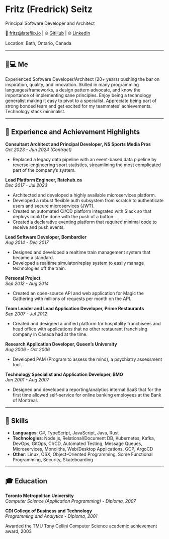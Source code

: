   # Fritz (Fredrick) Seitz
Principal Software Developer and Architect

📧 fritz@lateflip.io | 🌐 [GitHub](http://www.github.com/ontehfritz) | 🌐 [LinkedIn](http://www.linkedin.com/in/fritz-fredrick-seitz-8a15194)

Location: Bath, Ontario, Canada

---

## 🧑💻 Me
Experienced Software Developer/Architect (20+ years) pushing the bar on inspiration, quality, and innovation. Skilled in many programming languages/frameworks, a design pattern advocate, and know the importance of implementing sane principles. Enjoy being a technology generalist making it easy to pivot to a specialist. Appreciate being part of strong bonded team and get excited for my teammates’ achievements. Technology stack minimalist.

---

## 👏 Experience and Achievement Highlights

**Consultant Architect and Principal Developer, NS Sports Media Pros**  
*Oct 2023 - Jun 2024 (Contract)*
- Replaced a legacy data pipeline with an event-based data pipeline by reverse-engineering sport statistics, streamlining the most complicated part of the company’s system.

**Lead Platform Engineer, Ratehub.ca**  
*Dec 2017 - Jul 2023*
- Architected and developed a highly available microservices platform.
- Developed a robust flexible auth subsystem from scratch to authenticate users and secure microservices (JWT).
- Created an automated CI/CD platform integrated with Slack so that deploys could be done with the push of a button.
- Created a declarative eventing platform that required minimal code to receive and push events.

**Lead Software Developer, Bombardier**  
*Aug 2014 - Dec 2017*
- Designed and developed a realtime train management system that became a standard.
- Developed a realtime simulator/replay system to easily manage technologies off the train.

**Personal Project**  
*Sep 2012 - Aug 2014*
- Created an open-source API and web application for Magic the Gathering with millions of requests per month on the API.

**Team Leader and Lead Application Developer, Prime Restaurants**  
*Sep 2007 - Jul 2012*
- Created and designed a unified platform for hospitality franchisees and head office with applications that no other restaurant franchising company in Canada had at the time.

**Research Application Developer, Queen’s University**  
*Aug 2006 - Oct 2006*
- Developed PAM (Program to assess the mind), a psychiatry assessment tool.

**Technology Specialist and Application Developer, BMO**  
*Jan 2001 - Aug 2007*
- Designed and developed a reporting/analytics internal SaaS that for the first time allowed self-service for online banking employees at the Bank of Montreal.

---

## 💪 Skills
- **Languages**: C#, TypeScript, JavaScript, Java, Rust
- **Technologies**: Node.js, Relational/Document DB, Kubernetes, Kafka, DevOps, GitOps, CI/CD, Automated Testing, Message Queues, Microservices, Monoliths, Web/Desktop Applications, GCP, ArgoCD
- **Other**: Linux, OSX, Object-Oriented Programming, Some Functional Programming, Security, Skateboarding

---

## 🎓 Education

**Toronto Metropolitan University**  
*Computer Science (Application Programming) - Diploma, 2007*

**CDI College of Business and Technology**  
*Programming and Analytics - Diploma, 2001*

Awarded the TMU Tony Cellini Computer Science academic achievement award, 2003

